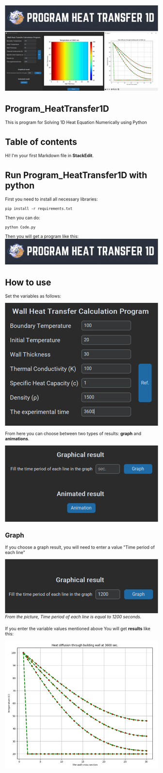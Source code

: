 ![](imageREADME/logo.png)
![](imageREADME/ShowProgram&Result.PNG)

# Program_HeatTransfer1D
This is program for Solving 1D Heat Equation Numerically using Python

# Table of contents

Hi! I'm your first Markdown file in **StackEdit**.

# Run Program_HeatTransfer1D with python
First you need to install all necessary libraries:
```
pip install -r requirements.txt
```
Then you can do:
```
python Code.py
```
Then you will get a program like this:
![](imageREADME/logo.png)


# How to use
Set the variables as follows:

![](imageREADME/Set_the_variables.PNG)

From here you can choose between two types of results: **graph** and **animations**.

![](imageREADME/choose_result.PNG)

## Graph

If you choose a graph result, you will need to enter a value "Time period of each line"

![](imageREADME/Fill_Graph.PNG)
_From the picture, Time period of each line is equal to 1200 seconds._
###

If you enter the variable values mentioned above You will get **results** like this:

![](imageREADME/Result_Graph.PNG)
